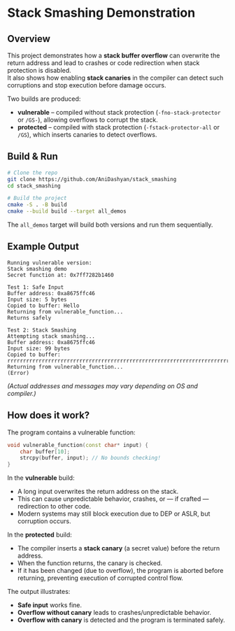 # Stack Smashing Demonstration

## Overview
This project demonstrates how a **stack buffer overflow** can overwrite the return address and lead to crashes or code redirection when stack protection is disabled.  
It also shows how enabling **stack canaries** in the compiler can detect such corruptions and stop execution before damage occurs.

Two builds are produced:
- **vulnerable** – compiled without stack protection (`-fno-stack-protector` or `/GS-`), allowing overflows to corrupt the stack.
- **protected** – compiled with stack protection (`-fstack-protector-all` or `/GS`), which inserts canaries to detect overflows.

## Build & Run
```bash
# Clone the repo
git clone https://github.com/AniDashyan/stack_smashing
cd stack_smashing

# Build the project
cmake -S . -B build
cmake --build build --target all_demos
````

The `all_demos` target will build both versions and run them sequentially.

## Example Output

```
Running vulnerable version:
Stack smashing demo
Secret function at: 0x7ff7282b1460

Test 1: Safe Input
Buffer address: 0xa8675ffc46
Input size: 5 bytes
Copied to buffer: Hello
Returning from vulnerable_function...
Returns safely

Test 2: Stack Smashing
Attempting stack smashing...
Buffer address: 0xa8675ffc46
Input size: 99 bytes
Copied to buffer: rrrrrrrrrrrrrrrrrrrrrrrrrrrrrrrrrrrrrrrrrrrrrrrrrrrrrrrrrrrrrrrrrrrrrrrrrrrrrrrrrrrrrrrrrrrrrrrrrrr
Returning from vulnerable_function...
(Error)
```

*(Actual addresses and messages may vary depending on OS and compiler.)*

## How does it work?

The program contains a vulnerable function:

```cpp
void vulnerable_function(const char* input) {
    char buffer[10];
    strcpy(buffer, input); // No bounds checking!
}
```

In the **vulnerable** build:

* A long input overwrites the return address on the stack.
* This can cause unpredictable behavior, crashes, or — if crafted — redirection to other code.
* Modern systems may still block execution due to DEP or ASLR, but corruption occurs.

In the **protected** build:

* The compiler inserts a **stack canary** (a secret value) before the return address.
* When the function returns, the canary is checked.
* If it has been changed (due to overflow), the program is aborted before returning, preventing execution of corrupted control flow.

The output illustrates:

* **Safe input** works fine.
* **Overflow without canary** leads to crashes/unpredictable behavior.
* **Overflow with canary** is detected and the program is terminated safely.
